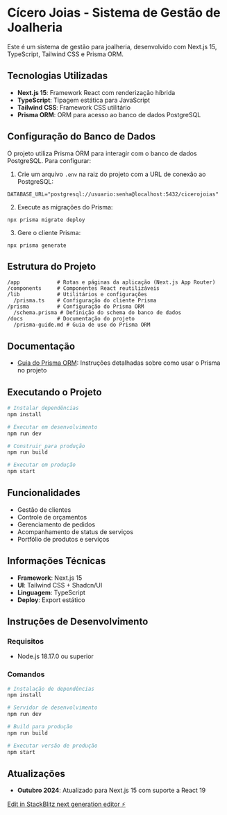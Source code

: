 # Cícero Joias - Sistema de Gestão de Joalheria

Este é um sistema de gestão para joalheria, desenvolvido com Next.js 15, TypeScript, Tailwind CSS e Prisma ORM.

## Tecnologias Utilizadas

- **Next.js 15**: Framework React com renderização híbrida
- **TypeScript**: Tipagem estática para JavaScript
- **Tailwind CSS**: Framework CSS utilitário
- **Prisma ORM**: ORM para acesso ao banco de dados PostgreSQL

## Configuração do Banco de Dados

O projeto utiliza Prisma ORM para interagir com o banco de dados PostgreSQL. Para configurar:

1. Crie um arquivo `.env` na raiz do projeto com a URL de conexão ao PostgreSQL:
```
DATABASE_URL="postgresql://usuario:senha@localhost:5432/cicerojoias"
```

2. Execute as migrações do Prisma:
```
npx prisma migrate deploy
```

3. Gere o cliente Prisma:
```
npx prisma generate
```

## Estrutura do Projeto

```
/app            # Rotas e páginas da aplicação (Next.js App Router)
/components     # Componentes React reutilizáveis
/lib            # Utilitários e configurações
  /prisma.ts    # Configuração do cliente Prisma
/prisma         # Configuração do Prisma ORM
  /schema.prisma # Definição do schema do banco de dados
/docs           # Documentação do projeto
  /prisma-guide.md # Guia de uso do Prisma ORM
```

## Documentação

- [Guia do Prisma ORM](./docs/prisma-guide.md): Instruções detalhadas sobre como usar o Prisma no projeto

## Executando o Projeto

```bash
# Instalar dependências
npm install

# Executar em desenvolvimento
npm run dev

# Construir para produção
npm run build

# Executar em produção
npm start
```

## Funcionalidades

- Gestão de clientes
- Controle de orçamentos
- Gerenciamento de pedidos
- Acompanhamento de status de serviços
- Portfólio de produtos e serviços

## Informações Técnicas

- **Framework**: Next.js 15
- **UI**: Tailwind CSS + Shadcn/UI
- **Linguagem**: TypeScript
- **Deploy**: Export estático

## Instruções de Desenvolvimento

### Requisitos

- Node.js 18.17.0 ou superior

### Comandos

```bash
# Instalação de dependências
npm install

# Servidor de desenvolvimento
npm run dev

# Build para produção
npm run build

# Executar versão de produção
npm start
```

## Atualizações

- **Outubro 2024**: Atualizado para Next.js 15 com suporte a React 19

[Edit in StackBlitz next generation editor ⚡️](https://stackblitz.com/~/github.com/richardgms/cicerojoias)